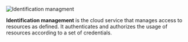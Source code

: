 ![Identification managment](https://em-proposal-assets.now.sh/public/png/identity-access.png)

**Identification management** is the cloud service that manages access to resources as defined. It authenticates and authorizes the usage of resources according to a set of credentials. 